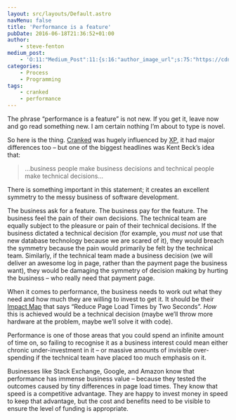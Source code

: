 ```yaml
---
layout: src/layouts/Default.astro
navMenu: false
title: 'Performance is a feature'
pubDate: 2016-06-18T21:36:52+01:00
author:
    - steve-fenton
medium_post:
    - 'O:11:"Medium_Post":11:{s:16:"author_image_url";s:75:"https://cdn-images-1.medium.com/fit/c/400/400/1*eXkhfEuF41g5W_xnc_ydLA.jpeg";s:10:"author_url";s:38:"https://medium.com/@steve.fenton.co.uk";s:11:"byline_name";N;s:12:"byline_email";N;s:10:"cross_link";s:3:"yes";s:2:"id";s:12:"7941dfe1f9e1";s:21:"follower_notification";s:3:"yes";s:7:"license";s:19:"all-rights-reserved";s:14:"publication_id";s:2:"-1";s:6:"status";s:5:"draft";s:3:"url";s:51:"https://medium.com/@steve.fenton.co.uk/7941dfe1f9e1";}'
categories:
    - Process
    - Programming
tags:
    - cranked
    - performance
---
```


The phrase “performance is a feature” is not new. If you get it, leave now and go read something new. I am certain nothing I’m about to type is novel.

So here is the thing. [Cranked](https://www.stevefenton.co.uk/publications/cranked/) was hugely influenced by [XP](https://www.amazon.co.uk/Extreme-Programming-Explained-Embrace-Change/dp/0201616416), it had major differences too – but one of the biggest headlines was Kent Beck’s idea that:

> …business people make business decisions and technical people make technical decisions…

There is something important in this statement; it creates an excellent symmetry to the messy business of software development.

The business ask for a feature. The business pay for the feature. The business feel the pain of their own decisions. The technical team are equally subject to the pleasure or pain of their technical decisions. If the business dictated a technical decision (for example, you *must not* use that new database technology because we are scared of it), they would breach the symmetry because the pain would primarily be felt by the technical team. Similarly, if the technical team made a business decision (we will deliver an awesome log in page, rather than the payment page the business want), they would be damaging the symmetry of decision making by hurting the business – who really need that payment page.

When it comes to performance, the business needs to work out what they need and how much they are willing to invest to get it. It should be their [Impact Map](https://www.impactmapping.org/) that says “Reduce Page Load Times by Two Seconds”. *How* this is achieved would be a technical decision (maybe we’ll throw more hardware at the problem, maybe we’ll solve it with code).

Performance is one of those areas that you could spend an infinite amount of time on, so failing to recognise it as a business interest could mean either chronic under-investment in it – or massive amounts of invisible over-spending if the technical team have placed too much emphasis on it.

Businesses like Stack Exchange, Google, and Amazon know that performance has immense business value – because they tested the outcomes caused by tiny differences in page load times. They know that speed is a competitive advantage. They are happy to invest money in speed to keep that advantage, but the cost and benefits need to be visible to ensure the level of funding is appropriate.